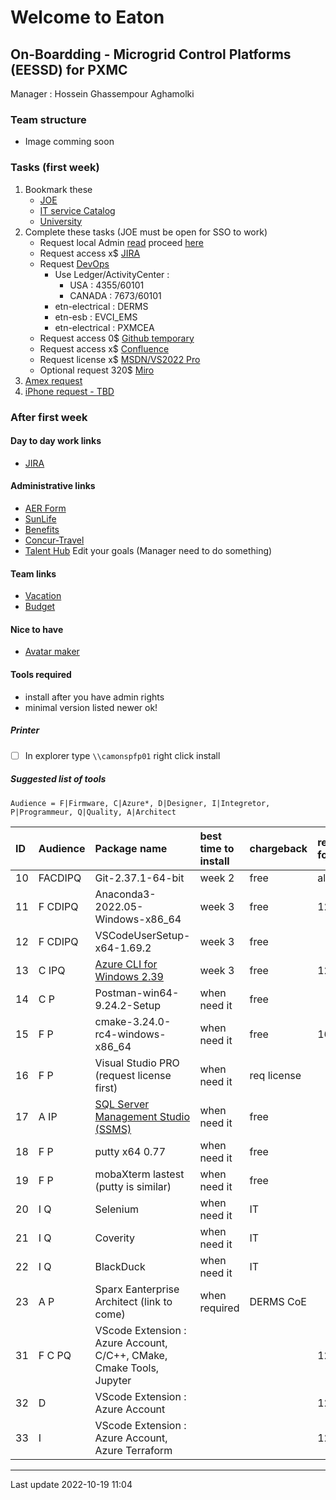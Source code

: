 # Welcome to Eaton

## On-Boardding - Microgrid Control Platforms (EESSD) for PXMC

  Manager : Hossein Ghassempour Aghamolki

### Team structure

  - Image comming soon

### Tasks (first week)

 1. Bookmark these
    - [JOE](http://portal.etn.com/intranet/faces/oracle/webcenter/portalapp/pages/eatontoday.jspx)
    - [IT service Catalog](http://itsc7.tcc.etn.com/ServiceCatalog/navigation.do?go=myrequests)
    - [University](https://eatonuniversity.sumtotal.host/rcore/c/dash/MLAD/ENG?isDeepLink=1)
 2. Complete these tasks (JOE must be open for SSO to work)
    - Request local Admin [read](https://confluence-prod.tcc.etn.com/pages/viewpage.action?pageId=206014628) proceed [here](http://eiam.tcc.etn.com/identity/?_adf.ctrl-state=gfu6snh9m_1&_afrLoop=6357781218272717)
    - Request access x$ [JIRA](http://itsc7.tcc.etn.com/ServiceCatalog/navigation.do?go=submission&dashboard=tl%3A2%7Cmc%3A1%7Cc%3A75%7Ct%3A0)
    - Request [DevOps](https://apps.powerapps.com/play/de48d50f-a7fa-4141-8bfd-dfd1de70a227?tenantId=d6525c95-b906-431a-b926-e9b51ba43cc4)
      + Use Ledger/ActivityCenter : 
         + USA : 4355/60101
         + CANADA : 7673/60101
      + etn-electrical : DERMS
      + etn-esb : EVCI_EMS
      + etn-electrical : PXMCEA
    - Request access 0$ [Github temporary](https://github.com/etn-electrical/PXMCEA-Utils/)
    - Request access x$ [Confluence](http://itsc7.tcc.etn.com/ServiceCatalog/navigation.do?go=submission&dashboard=tl%3A2%7Cmc%3A1%7Cc%3A75%7Ct%3A3)
    - Request license x$ [MSDN/VS2022 Pro](http://itsc7.tcc.etn.com/ServiceCatalog/navigation.do?go=sd&entry=000000000075952)
    - Optional request 320$ [Miro](http://itsc7.tcc.etn.com/ServiceCatalog/navigation.do?go=sd&entry=000000000082951)
 3. [Amex request](https://eaton.columncloud.com/arsys/forms/etnprdap2/COL:CORE:User_Portal_Finance/UI_View/)
 4. [iPhone request - TBD](./)

### After first week

#### Day to day work links
 - [JIRA](https://jira-prod.tcc.etn.com/secure/RapidBoard.jspa?rapidView=2668&projectKey=MGCP&selectedIssue=MGCP-298)
  
#### Administrative links 
 - [AER Form](http://itsc7.tcc.etn.com/ServiceCatalog/navigation.do?go=sd&entry=000000000129970)
 - [SunLife](https://www.sunnet.sunlife.com/signin/mysunlife/home.wca)
 - [Benefits](https://ebc.hroffice.com/)
 - [Concur-Travel](https://www.concursolutions.com/home.asp)
 - [Talent Hub](https://eid.eaton.com/app/etn_sapias_1/exk1l15lrs9uYYf2Z4x7/sso/saml) Edit your goals (Manager need to do something)

#### Team links
 - [Vacation](https://confluence-prod.tcc.etn.com/pages/viewpage.action?spaceKey=MGC&title=Vacation+Calendar)
 - [Budget](https://eaton.sharepoint.com/sites/MicrogridPlatformsInternal/Lists/Budget%20Tracker/AllItems.aspx)
 
#### Nice to have
 - [Avatar maker](https://avatarmaker.com/)

#### Tools required 
 - install after you have admin rights 
 - minimal version listed newer ok!

##### Printer
 - [ ] In explorer type `\\camonspfp01` right click install

##### Suggested list of tools

`Audience = F|Firmware, C|Azure*, D|Designer, I|Integretor, P|Programmeur, Q|Quality, A|Architect`

ID | Audience | Package name | best time to install | chargeback | required for
:--- | :----- | :-------- | :---- | :---- | :----
10 | FACDIPQ | Git-2.37.1-64-bit | week 2 | free | all
11 | F CDIPQ | Anaconda3-2022.05-Windows-x86_64 | week 3 | free | 12
12 | F CDIPQ | VSCodeUserSetup-x64-1.69.2 | week 3 | free | 
13 |   C IPQ | [Azure CLI for Windows 2.39](https://aka.ms/installazurecliwindows) | week 3 | free | 12
14 |   C  P  | Postman-win64-9.24.2-Setup | when need it | free |
15 | F    P  | cmake-3.24.0-rc4-windows-x86_64 | when need it | free  | 16
16 | F    P  | Visual Studio PRO (request license first) | when need it | req license | 
17 |  A  IP  | [SQL Server Management Studio (SSMS)](https://aka.ms/ssmsfullsetup) | when need it | free |
18 | F    P  | putty x64 0.77 | when need it | free |
19 | F    P  | mobaXterm lastest (putty is similar) | when need it | free |
20 |     I Q | Selenium | when need it | IT | 
21 |     I Q | Coverity | when need it | IT | 
22 |     I Q | BlackDuck | when need it | IT | 
23 |  A   P  | Sparx Eanterprise Architect (link to come) | when required | DERMS CoE |
31 | F C  PQ |   VScode Extension : Azure Account, C/C++, CMake, Cmake Tools, Jupyter | | | 12
32 |    D    |   VScode Extension : Azure Account | | | 12
33 |     I   |   VScode Extension : Azure Account, Azure Terraform | | | 12

---
Last update 2022-10-19 11:04
